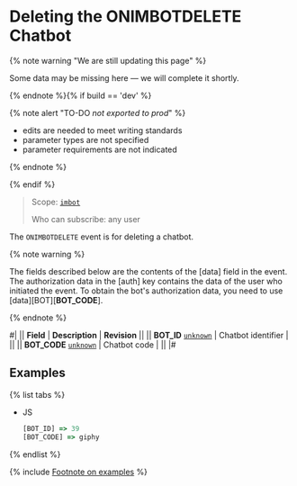 # Deleting the ONIMBOTDELETE Chatbot

{% note warning "We are still updating this page" %}

Some data may be missing here — we will complete it shortly.

{% endnote %}{% if build == 'dev' %}

{% note alert "TO-DO _not exported to prod_" %}

- edits are needed to meet writing standards
- parameter types are not specified
- parameter requirements are not indicated

{% endnote %}

{% endif %}

> Scope: [`imbot`](../../../scopes/permissions.md)
>
> Who can subscribe: any user

The `ONIMBOTDELETE` event is for deleting a chatbot.

{% note warning %}

The fields described below are the contents of the [data] field in the event. The authorization data in the [auth] key contains the data of the user who initiated the event. To obtain the bot's authorization data, you need to use [data][BOT][__BOT_CODE__].

{% endnote %}

#|
|| **Field** | **Description** | **Revision** ||
|| **BOT_ID** 
[`unknown`](../../../data-types.md) | Chatbot identifier | ||
|| **BOT_CODE** 
[`unknown`](../../../data-types.md) | Chatbot code | ||
|#

## Examples

{% list tabs %}

- JS

    ```js
    [BOT_ID] => 39
    [BOT_CODE] => giphy
    ```

{% endlist %}

{% include [Footnote on examples](../../../../_includes/examples.md) %}